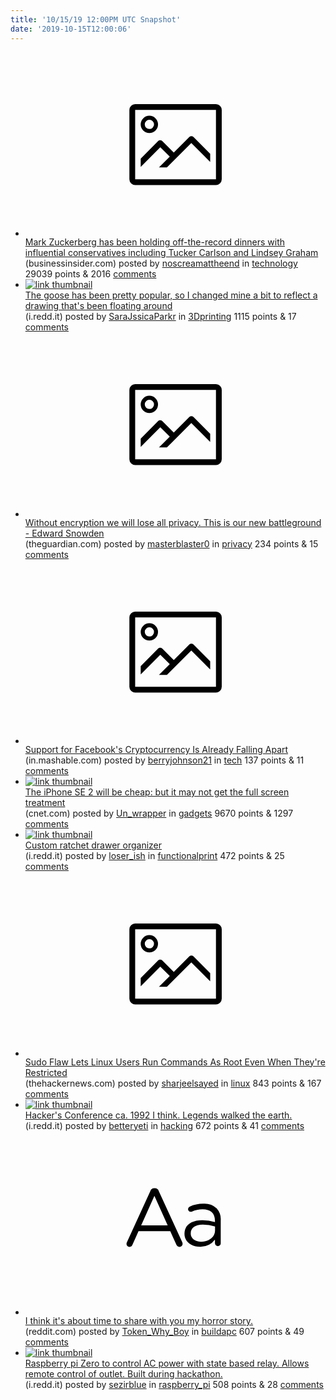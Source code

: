 ```yaml
---
title: '10/15/19 12:00PM UTC Snapshot'
date: '2019-10-15T12:00:06'
---
```

<ul>
<li><a href='https://www.businessinsider.com/mark-zuckerberg-holding-private-dinners-with-conservatives-2019-10'><svg version='1.1' viewBox='-34 -14 104 64' preserveAspectRatio='xMidYMid meet' xmlns='http://www.w3.org/2000/svg' xmlns:xlink='http://www.w3.org/1999/xlink'>
    <title>link thumbnail</title>
    <path d='M32,4H4A2,2,0,0,0,2,6V30a2,2,0,0,0,2,2H32a2,2,0,0,0,2-2V6A2,2,0,0,0,32,4ZM4,30V6H32V30Z'></path>
    <path d='M8.92,14a3,3,0,1,0-3-3A3,3,0,0,0,8.92,14Zm0-4.6A1.6,1.6,0,1,1,7.33,11,1.6,1.6,0,0,1,8.92,9.41Z'></path>
    <path d='M22.78,15.37l-5.4,5.4-4-4a1,1,0,0,0-1.41,0L5.92,22.9v2.83l6.79-6.79L16,22.18l-3.75,3.75H15l8.45-8.45L30,24V21.18l-5.81-5.81A1,1,0,0,0,22.78,15.37Z'></path>
</svg></a><div><div class='linkTitle'><a href='https://www.businessinsider.com/mark-zuckerberg-holding-private-dinners-with-conservatives-2019-10'>Mark Zuckerberg has been holding off-the-record dinners with influential conservatives including Tucker Carlson and Lindsey Graham</a></div>(businessinsider.com) posted by <a href='https://www.reddit.com/user/noscreamattheend'>noscreamattheend</a> in <a href='https://www.reddit.com/r/technology'>technology</a> 29039 points & 2016 <a href='https://www.reddit.com/r/technology/comments/dhuow7/mark_zuckerberg_has_been_holding_offtherecord/'>comments</a></div></li>

<li><a href='https://i.redd.it/rzrtzwpsmms31.jpg'><img src='https://b.thumbs.redditmedia.com/4Ek81eNFIU1qZQdGwW6h-Xwnk8qQIsS-m35wC9Rsl4E.jpg' alt='link thumbnail'></a><div><div class='linkTitle'><a href='https://i.redd.it/rzrtzwpsmms31.jpg'>The goose has been pretty popular, so I changed mine a bit to reflect a drawing that's been floating around</a></div>(i.redd.it) posted by <a href='https://www.reddit.com/user/SaraJssicaParkr'>SaraJssicaParkr</a> in <a href='https://www.reddit.com/r/3Dprinting'>3Dprinting</a> 1115 points & 17 <a href='https://www.reddit.com/r/3Dprinting/comments/di26i4/the_goose_has_been_pretty_popular_so_i_changed/'>comments</a></div></li>

<li><a href='https://www.theguardian.com/commentisfree/2019/oct/15/encryption-lose-privacy-us-uk-australia-facebook'><svg version='1.1' viewBox='-34 -14 104 64' preserveAspectRatio='xMidYMid meet' xmlns='http://www.w3.org/2000/svg' xmlns:xlink='http://www.w3.org/1999/xlink'>
    <title>link thumbnail</title>
    <path d='M32,4H4A2,2,0,0,0,2,6V30a2,2,0,0,0,2,2H32a2,2,0,0,0,2-2V6A2,2,0,0,0,32,4ZM4,30V6H32V30Z'></path>
    <path d='M8.92,14a3,3,0,1,0-3-3A3,3,0,0,0,8.92,14Zm0-4.6A1.6,1.6,0,1,1,7.33,11,1.6,1.6,0,0,1,8.92,9.41Z'></path>
    <path d='M22.78,15.37l-5.4,5.4-4-4a1,1,0,0,0-1.41,0L5.92,22.9v2.83l6.79-6.79L16,22.18l-3.75,3.75H15l8.45-8.45L30,24V21.18l-5.81-5.81A1,1,0,0,0,22.78,15.37Z'></path>
</svg></a><div><div class='linkTitle'><a href='https://www.theguardian.com/commentisfree/2019/oct/15/encryption-lose-privacy-us-uk-australia-facebook'>Without encryption we will lose all privacy. This is our new battleground - Edward Snowden</a></div>(theguardian.com) posted by <a href='https://www.reddit.com/user/masterblaster0'>masterblaster0</a> in <a href='https://www.reddit.com/r/privacy'>privacy</a> 234 points & 15 <a href='https://www.reddit.com/r/privacy/comments/di4mmi/without_encryption_we_will_lose_all_privacy_this/'>comments</a></div></li>

<li><a href='https://in.mashable.com/tech/7565/support-for-facebooks-cryptocurrency-is-already-falling-apart'><svg version='1.1' viewBox='-34 -14 104 64' preserveAspectRatio='xMidYMid meet' xmlns='http://www.w3.org/2000/svg' xmlns:xlink='http://www.w3.org/1999/xlink'>
    <title>link thumbnail</title>
    <path d='M32,4H4A2,2,0,0,0,2,6V30a2,2,0,0,0,2,2H32a2,2,0,0,0,2-2V6A2,2,0,0,0,32,4ZM4,30V6H32V30Z'></path>
    <path d='M8.92,14a3,3,0,1,0-3-3A3,3,0,0,0,8.92,14Zm0-4.6A1.6,1.6,0,1,1,7.33,11,1.6,1.6,0,0,1,8.92,9.41Z'></path>
    <path d='M22.78,15.37l-5.4,5.4-4-4a1,1,0,0,0-1.41,0L5.92,22.9v2.83l6.79-6.79L16,22.18l-3.75,3.75H15l8.45-8.45L30,24V21.18l-5.81-5.81A1,1,0,0,0,22.78,15.37Z'></path>
</svg></a><div><div class='linkTitle'><a href='https://in.mashable.com/tech/7565/support-for-facebooks-cryptocurrency-is-already-falling-apart'>Support for Facebook's Cryptocurrency Is Already Falling Apart</a></div>(in.mashable.com) posted by <a href='https://www.reddit.com/user/berryjohnson21'>berryjohnson21</a> in <a href='https://www.reddit.com/r/tech'>tech</a> 137 points & 11 <a href='https://www.reddit.com/r/tech/comments/di5v7n/support_for_facebooks_cryptocurrency_is_already/'>comments</a></div></li>

<li><a href='https://www.cnet.com/news/iphone-se-2-will-launch-at-399-apple-analyst-kuo-predicts/'><img src='https://a.thumbs.redditmedia.com/pZyAs8PBrYf5ZFPzaBMuIDthyayB8QLGOnoIsGojfA4.jpg' alt='link thumbnail'></a><div><div class='linkTitle'><a href='https://www.cnet.com/news/iphone-se-2-will-launch-at-399-apple-analyst-kuo-predicts/'>The iPhone SE 2 will be cheap: but it may not get the full screen treatment</a></div>(cnet.com) posted by <a href='https://www.reddit.com/user/Un_wrapper'>Un_wrapper</a> in <a href='https://www.reddit.com/r/gadgets'>gadgets</a> 9670 points & 1297 <a href='https://www.reddit.com/r/gadgets/comments/dhq8o6/the_iphone_se_2_will_be_cheap_but_it_may_not_get/'>comments</a></div></li>

<li><a href='https://i.redd.it/cmihmxzbams31.jpg'><img src='https://a.thumbs.redditmedia.com/gAI8NrLDnJSUJyQnzB5UAlKddXDtkYsiJMRgOorco_8.jpg' alt='link thumbnail'></a><div><div class='linkTitle'><a href='https://i.redd.it/cmihmxzbams31.jpg'>Custom ratchet drawer organizer</a></div>(i.redd.it) posted by <a href='https://www.reddit.com/user/loser_ish'>loser_ish</a> in <a href='https://www.reddit.com/r/functionalprint'>functionalprint</a> 472 points & 25 <a href='https://www.reddit.com/r/functionalprint/comments/di1dvy/custom_ratchet_drawer_organizer/'>comments</a></div></li>

<li><a href='https://thehackernews.com/2019/10/linux-sudo-run-as-root-flaw.html'><svg version='1.1' viewBox='-34 -14 104 64' preserveAspectRatio='xMidYMid meet' xmlns='http://www.w3.org/2000/svg' xmlns:xlink='http://www.w3.org/1999/xlink'>
    <title>link thumbnail</title>
    <path d='M32,4H4A2,2,0,0,0,2,6V30a2,2,0,0,0,2,2H32a2,2,0,0,0,2-2V6A2,2,0,0,0,32,4ZM4,30V6H32V30Z'></path>
    <path d='M8.92,14a3,3,0,1,0-3-3A3,3,0,0,0,8.92,14Zm0-4.6A1.6,1.6,0,1,1,7.33,11,1.6,1.6,0,0,1,8.92,9.41Z'></path>
    <path d='M22.78,15.37l-5.4,5.4-4-4a1,1,0,0,0-1.41,0L5.92,22.9v2.83l6.79-6.79L16,22.18l-3.75,3.75H15l8.45-8.45L30,24V21.18l-5.81-5.81A1,1,0,0,0,22.78,15.37Z'></path>
</svg></a><div><div class='linkTitle'><a href='https://thehackernews.com/2019/10/linux-sudo-run-as-root-flaw.html'>Sudo Flaw Lets Linux Users Run Commands As Root Even When They're Restricted</a></div>(thehackernews.com) posted by <a href='https://www.reddit.com/user/sharjeelsayed'>sharjeelsayed</a> in <a href='https://www.reddit.com/r/linux'>linux</a> 843 points & 167 <a href='https://www.reddit.com/r/linux/comments/dhwchx/sudo_flaw_lets_linux_users_run_commands_as_root/'>comments</a></div></li>

<li><a href='https://i.redd.it/2uce23m7qks31.jpg'><img src='https://b.thumbs.redditmedia.com/Ajwa-LGQAJiSCTIWe1TvOzFW_TDdimQyCcs2aRW3tnA.jpg' alt='link thumbnail'></a><div><div class='linkTitle'><a href='https://i.redd.it/2uce23m7qks31.jpg'>Hacker's Conference ca. 1992 I think. Legends walked the earth.</a></div>(i.redd.it) posted by <a href='https://www.reddit.com/user/betteryeti'>betteryeti</a> in <a href='https://www.reddit.com/r/hacking'>hacking</a> 672 points & 41 <a href='https://www.reddit.com/r/hacking/comments/dhxcdw/hackers_conference_ca_1992_i_think_legends_walked/'>comments</a></div></li>

<li><a href='https://www.reddit.com/r/buildapc/comments/dhxsmf/i_think_its_about_time_to_share_with_you_my/'><svg version='1.1' viewBox='-34 -12 104 64' preserveAspectRatio='xMidYMid slice' xmlns='http://www.w3.org/2000/svg' xmlns:xlink='http://www.w3.org/1999/xlink'>
    <title>text link thumbnail</title>
    <path d='M12.19,8.84a1.45,1.45,0,0,0-1.4-1h-.12a1.46,1.46,0,0,0-1.42,1L1.14,26.56a1.29,1.29,0,0,0-.14.59,1,1,0,0,0,1,1,1.12,1.12,0,0,0,1.08-.77l2.08-4.65h11l2.08,4.59a1.24,1.24,0,0,0,1.12.83,1.08,1.08,0,0,0,1.08-1.08,1.64,1.64,0,0,0-.14-.57ZM6.08,20.71l4.59-10.22,4.6,10.22Z'>
    </path>
    <path d='M32.24,14.78A6.35,6.35,0,0,0,27.6,13.2a11.36,11.36,0,0,0-4.7,1,1,1,0,0,0-.58.89,1,1,0,0,0,.94.92,1.23,1.23,0,0,0,.39-.08,8.87,8.87,0,0,1,3.72-.81c2.7,0,4.28,1.33,4.28,3.92v.5a15.29,15.29,0,0,0-4.42-.61c-3.64,0-6.14,1.61-6.14,4.64v.05c0,2.95,2.7,4.48,5.37,4.48a6.29,6.29,0,0,0,5.19-2.48V26.9a1,1,0,0,0,1,1,1,1,0,0,0,1-1.06V19A5.71,5.71,0,0,0,32.24,14.78Zm-.56,7.7c0,2.28-2.17,3.89-4.81,3.89-1.94,0-3.61-1.06-3.61-2.86v-.06c0-1.8,1.5-3,4.2-3a15.2,15.2,0,0,1,4.22.61Z'>
    </path>
</svg></a><div><div class='linkTitle'><a href='https://www.reddit.com/r/buildapc/comments/dhxsmf/i_think_its_about_time_to_share_with_you_my/'>I think it's about time to share with you my horror story.</a></div>(reddit.com) posted by <a href='https://www.reddit.com/user/Token_Why_Boy'>Token_Why_Boy</a> in <a href='https://www.reddit.com/r/buildapc'>buildapc</a> 607 points & 49 <a href='https://www.reddit.com/r/buildapc/comments/dhxsmf/i_think_its_about_time_to_share_with_you_my/'>comments</a></div></li>

<li><a href='https://i.redd.it/xpueazegoks31.jpg'><img src='https://b.thumbs.redditmedia.com/QNMwyFY0Hg-xuviIS6nydUT57ov_l75pcZ-dQdP9_2s.jpg' alt='link thumbnail'></a><div><div class='linkTitle'><a href='https://i.redd.it/xpueazegoks31.jpg'>Raspberry pi Zero to control AC power with state based relay. Allows remote control of outlet. Built during hackathon.</a></div>(i.redd.it) posted by <a href='https://www.reddit.com/user/sezirblue'>sezirblue</a> in <a href='https://www.reddit.com/r/raspberry_pi'>raspberry_pi</a> 508 points & 28 <a href='https://www.reddit.com/r/raspberry_pi/comments/dhx77g/raspberry_pi_zero_to_control_ac_power_with_state/'>comments</a></div></li>

</ul>
